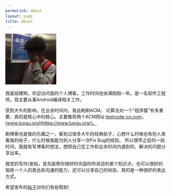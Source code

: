 ```yaml
---
permalink: about
layout: page
title: About
---
```


<img src="/images/Jeff-Duan.jpeg" height="160" width="160" class="inline-left" title="Jeff-Duan" alt="Jeff-Duan" />

我是段建辉。欢迎访问我的个人博客。工作时间也快满刚刚一年。是一名软件工程师。现主要从事Android编译相关工作。

受到大牛的影响，在业余时间内，我会刷刷ACM。
论算法对一个"程序猿"有多重要，真的是核心中的核心。主要推荐两个ACM网址:[leetcode-cn.com](https://leetcode-cn.com/)，[www.luogu.org](https://www.luogu.org/)。

刷博客也是我的乐趣之一，看到过很多大牛的经典帖子，心想什么时候也有别人来看我的帖子，什么时候我能为别人分享一次Fix Bug的经验。
所以很早之前的一段时间，我就有写博客的想法，想把自己在工作和业余时间内遇到的、解决的问题分享出来。

我觉的写作/发帖，首先能帮你很好的巩固你所讲述的某个知识点，也可以很好的锻炼一个人的表达和沟通的能力，还可以分享自己的经验，真的是一种很好的表达方式。

希望发布的[帖子](/)对你们有些帮助!
